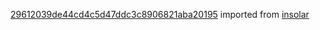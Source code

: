 [29612039de44cd4c5d47ddc3c8906821aba20195](https://github.com/insolar/insolar/commit/29612039de44cd4c5d47ddc3c8906821aba20195) imported from [insolar](https://github.com/insolar/insolar)
